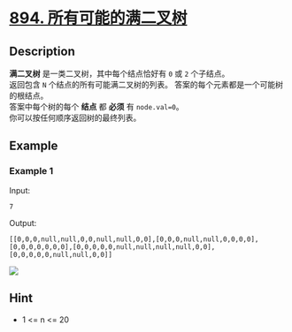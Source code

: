 # [894. 所有可能的满二叉树](https://leetcode-cn.com/problems/all-possible-full-binary-trees/)
## Description
**满二叉树** 是一类二叉树，其中每个结点恰好有 `0` 或 `2` 个子结点。  
返回包含 `N` 个结点的所有可能满二叉树的列表。 答案的每个元素都是一个可能树的根结点。  
答案中每个树的每个 **结点** 都 **必须** 有 `node.val=0`。  
你可以按任何顺序返回树的最终列表。  
## Example
### Example 1
Input:  
```
7
```
Output:
```
[[0,0,0,null,null,0,0,null,null,0,0],[0,0,0,null,null,0,0,0,0],[0,0,0,0,0,0,0],[0,0,0,0,0,null,null,null,null,0,0],[0,0,0,0,0,null,null,0,0]]
```
![](https://s3-lc-upload.s3.amazonaws.com/uploads/2018/08/22/fivetrees.png)  
## Hint
- 1 <= n <= 20

